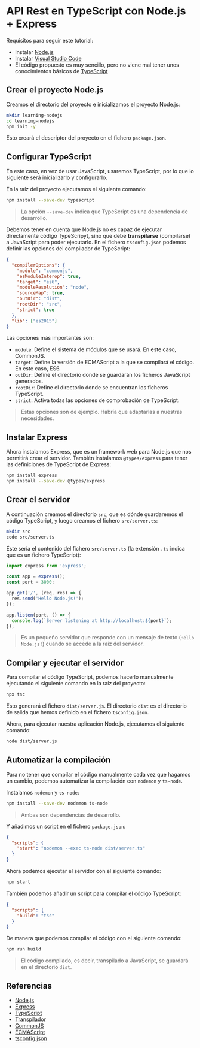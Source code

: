 # API Rest en TypeScript con Node.js + Express

Requisitos para seguir este tutorial:

- Instalar [Node.js](https://nodejs.org/)
- Instalar [Visual Studio Code](https://code.visualstudio.com/)
- El código propuesto es muy sencillo, pero no viene mal tener unos conocimientos básicos de [TypeScript](https://www.typescriptlang.org/)

## Crear el proyecto Node.js

Creamos el directorio del proyecto e inicializamos el proyecto Node.js:

```bash
mkdir learning-nodejs
cd learning-nodejs
npm init -y
```

Esto creará el descriptor del proyecto en el fichero `package.json`.

## Configurar TypeScript

En este caso, en vez de usar JavaScript, usaremos TypeScript, por lo que lo siguiente será inicializarlo y configurarlo.

En la raíz del proyecto ejecutamos el siguiente comando:

```bash
npm install --save-dev typescript
```

> La opción `--save-dev` indica que TypeScript es una dependencia de desarrollo.

Debemos tener en cuenta que Node.js no es capaz de ejecutar directamente código TypeScripyt, sino que debe **transpilarse** (compilarse) a JavaScript para poder ejecutarlo. En el fichero `tsconfig.json` podemos definir las opciones del compilador de TypeScript:

```json
{
  "compilerOptions": {
    "module": "commonjs",
    "esModuleInterop": true,
    "target": "es6",
    "moduleResolution": "node",
    "sourceMap": true,
    "outDir": "dist",
    "rootDir": "src",
    "strict": true
  },
  "lib": ["es2015"]
}
```

Las opciones más importantes son:
- `module`: Define el sistema de módulos que se usará. En este caso, CommonJS.
- `target`: Define la versión de ECMAScript a la que se compilará el código. En este caso, ES6.
- `outDir`: Define el directorio donde se guardarán los ficheros JavaScript generados.
- `rootDir`: Define el directorio donde se encuentran los ficheros TypeScript.
- `strict`: Activa todas las opciones de comprobación de TypeScript.

> Estas opciones son de ejemplo. Habría que adaptarlas a nuestras necesidades.

## Instalar Express

Ahora instalamos Express, que es un framework web para Node.js que nos permitirá crear el servidor. También instalamos `@types/express` para tener las definiciones de TypeScript de Express:
 
```bash
npm install express
npm install --save-dev @types/express
```

## Crear el servidor

A continuación creamos el directorio `src`, que es dónde guardaremos el código TypeScript, y luego creamos el fichero `src/server.ts`:
  
```bash
mkdir src
code src/server.ts
```

Éste sería el contenido del fichero `src/server.ts` (la extensión `.ts` indica que es un fichero TypeScript):

```typescript
import express from 'express';

const app = express();
const port = 3000;

app.get('/', (req, res) => {
  res.send('Hello Node.js!');
});

app.listen(port, () => {
  console.log(`Server listening at http://localhost:${port}`);
});
```

> Es un pequeño servidor que responde con un mensaje de texto (`Hello Node.js!`) cuando se accede a la raíz del servidor.

## Compilar y ejecutar el servidor

Para compilar el código TypeScript, podemos hacerlo manualmente ejecutando el siguiente comando en la raíz del proyecto:

```bash
npx tsc
```

Esto generará el fichero `dist/server.js`. El directorio `dist` es el directorio de salida que hemos definido en el fichero `tsconfig.json`.

Ahora, para ejecutar nuestra aplicación Node.js, ejecutamos el siguiente comando:

```bash
node dist/server.js
```

## Automatizar la compilación

Para no tener que compilar el código manualmente cada vez que hagamos un cambio, podemos automatizar la compilación con `nodemon` y `ts-node`.

Instalamos `nodemon` y `ts-node`:

```bash
npm install --save-dev nodemon ts-node
```

> Ambas son dependencias de desarrollo.

Y añadimos un script en el fichero `package.json`:

```json
{
  "scripts": {
    "start": "nodemon --exec ts-node dist/server.ts"
  }
}
```

Ahora podemos ejecutar el servidor con el siguiente comando:

```bash
npm start
```

También podemos añadir un script para compilar el código TypeScript:

```json
{
  "scripts": {
    "build": "tsc"
  }
}
```

De manera que podemos compilar el código con el siguiente comando:

```bash
npm run build
```

> El código compilado, es decir, transpilado a JavaScript, se guardará en el directorio `dist`.

## Referencias

- [Node.js](https://nodejs.org/)
- [Express](https://expressjs.com/)
- [TypeScript](https://www.typescriptlang.org/)
- [Transpilador](https://es.wikipedia.org/wiki/Transpilador)
- [CommonJS](https://es.wikipedia.org/wiki/CommonJS)
- [ECMAScript](https://es.wikipedia.org/wiki/ECMAScript)
- [tsconfig.json](https://www.typescriptlang.org/tsconfig)    